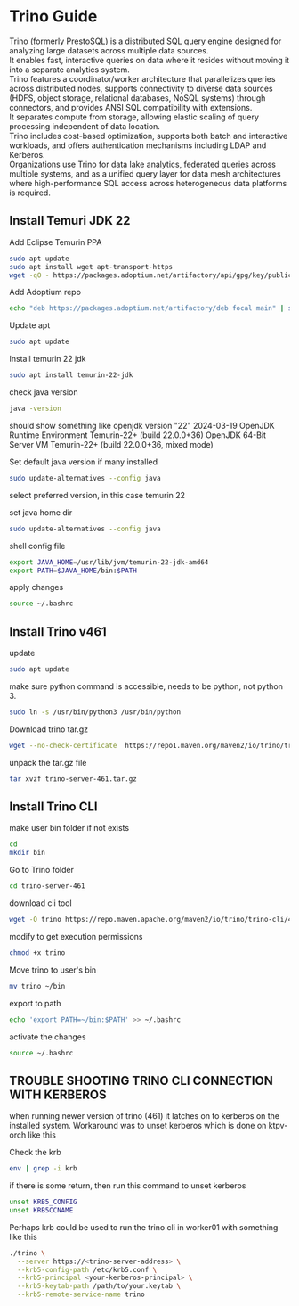 # Trino Guide
Trino (formerly PrestoSQL) is a distributed SQL query engine designed for analyzing large datasets across multiple data sources.  
It enables fast, interactive queries on data where it resides without moving it into a separate analytics system.  
Trino features a coordinator/worker architecture that parallelizes queries across distributed nodes, supports connectivity to diverse data sources (HDFS, object storage, relational databases, NoSQL systems) through connectors, and provides ANSI SQL compatibility with extensions.  
It separates compute from storage, allowing elastic scaling of query processing independent of data location.  
Trino includes cost-based optimization, supports both batch and interactive workloads, and offers authentication mechanisms including LDAP and Kerberos.  
Organizations use Trino for data lake analytics, federated queries across multiple systems, and as a unified query layer for data mesh architectures where high-performance SQL access across heterogeneous data platforms is required.

## Install Temuri JDK 22

Add Eclipse Temurin PPA
```bash
sudo apt update
sudo apt install wget apt-transport-https
wget -qO - https://packages.adoptium.net/artifactory/api/gpg/key/public | sudo apt-key add -
```

Add Adoptium repo
```bash
echo "deb https://packages.adoptium.net/artifactory/deb focal main" | sudo tee /etc/apt/sources.list.d/adoptium.list
```

Update apt
```bash
sudo apt update
```

Install temurin 22 jdk
```bash
sudo apt install temurin-22-jdk
```
check java version
```bash
java -version
```

should show something like
openjdk version "22" 2024-03-19
OpenJDK Runtime Environment Temurin-22+ (build 22.0.0+36)
OpenJDK 64-Bit Server VM Temurin-22+ (build 22.0.0+36, mixed mode)

Set default java version if many installed
```bash
sudo update-alternatives --config java
```
select preferred version, in this case temurin 22  

set java home dir

```bash
sudo update-alternatives --config java
```

shell config file
```bash
export JAVA_HOME=/usr/lib/jvm/temurin-22-jdk-amd64
export PATH=$JAVA_HOME/bin:$PATH
```
apply changes
```bash
source ~/.bashrc
```

## Install Trino v461

update
```bash
sudo apt update
```

make sure python command is accessible, needs to be python, not python 3.
```bash
sudo ln -s /usr/bin/python3 /usr/bin/python
```

Download trino tar.gz
```bash
wget --no-check-certificate  https://repo1.maven.org/maven2/io/trino/trino-server/461/trino-server-461.tar.gz
```

unpack the tar.gz file
```bash
tar xvzf trino-server-461.tar.gz
```

## Install Trino CLI  

make user bin folder if not exists
```bash
cd
mkdir bin
```
Go to Trino folder
```bash
cd trino-server-461
```
download cli tool
```bash
wget -O trino https://repo.maven.apache.org/maven2/io/trino/trino-cli/461/trino-cli-461-executable.jar
```
modify to get execution permissions
```bash
chmod +x trino
```
Move trino to user's bin
```bash
mv trino ~/bin
```

export to path
```bash
echo 'export PATH=~/bin:$PATH' >> ~/.bashrc
```
activate the changes
```bash
source ~/.bashrc
```
## TROUBLE SHOOTING TRINO CLI CONNECTION WITH KERBEROS

when running newer version of trino (461) it latches on to kerberos on the installed system. Workaround was to unset kerberos which is done on ktpv-orch like this

Check the krb
```bash
env | grep -i krb
```
if there is some return, then run this command to unset kerberos

```bash
unset KRB5_CONFIG
unset KRB5CCNAME
```

Perhaps krb could be used to run the trino cli in worker01 with something like this
```bash
./trino \
  --server https://<trino-server-address> \
  --krb5-config-path /etc/krb5.conf \
  --krb5-principal <your-kerberos-principal> \
  --krb5-keytab-path /path/to/your.keytab \
  --krb5-remote-service-name trino
```
